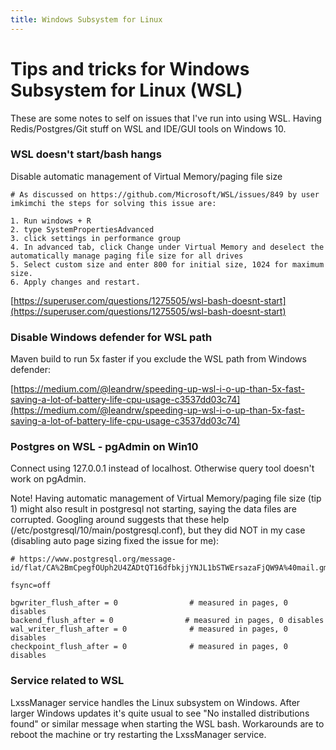```yaml
---
title: Windows Subsystem for Linux
---
```

# Tips and tricks for Windows Subsystem for Linux (WSL)

These are some notes to self on issues that I've run into using WSL. Having Redis/Postgres/Git stuff on WSL and IDE/GUI tools on Windows 10.

### WSL doesn't start/bash hangs

Disable automatic management of Virtual Memory/paging file size

    # As discussed on https://github.com/Microsoft/WSL/issues/849 by user imkimchi the steps for solving this issue are:

    1. Run windows + R
    2. type SystemPropertiesAdvanced
    3. click settings in performance group
    4. In advanced tab, click Change under Virtual Memory and deselect the automatically manage paging file size for all drives
    5. Select custom size and enter 800 for initial size, 1024 for maximum size.
    6. Apply changes and restart.

[https://superuser.com/questions/1275505/wsl-bash-doesnt-start](https://superuser.com/questions/1275505/wsl-bash-doesnt-start)


### Disable Windows defender for WSL path

Maven build to run 5x faster if you exclude the WSL path from Windows defender: 

[https://medium.com/@leandrw/speeding-up-wsl-i-o-up-than-5x-fast-saving-a-lot-of-battery-life-cpu-usage-c3537dd03c74](https://medium.com/@leandrw/speeding-up-wsl-i-o-up-than-5x-fast-saving-a-lot-of-battery-life-cpu-usage-c3537dd03c74)

### Postgres on WSL - pgAdmin on Win10

Connect using 127.0.0.1 instead of localhost. Otherwise query tool doesn't work on pgAdmin.

Note! Having automatic management of Virtual Memory/paging file size (tip 1) might also result in postgresql not starting, saying the data files are corrupted. Googling around suggests that these help (/etc/postgresql/10/main/postgresql.conf), but they did NOT in my case (disabling auto page sizing fixed the issue for me): 

    # https://www.postgresql.org/message-id/flat/CA%2BmCpegfOUph2U4ZADtQT16dfbkjjYNJL1bSTWErsazaFjQW9A%40mail.gmail.com
    
    fsync=off

    bgwriter_flush_after = 0                # measured in pages, 0 disables
    backend_flush_after = 0                # measured in pages, 0 disables
    wal_writer_flush_after = 0              # measured in pages, 0 disables
    checkpoint_flush_after = 0              # measured in pages, 0 disables

### Service related to WSL

LxssManager service handles the Linux subsystem on Windows. After larger Windows updates it's quite usual to see "No installed distributions found" or similar message when starting the WSL bash. Workarounds are to reboot the machine or try restarting the LxssManager service.
